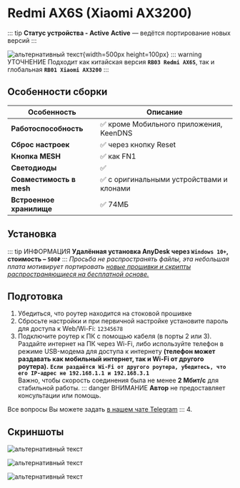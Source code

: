 # Redmi AX6S (Xiaomi AX3200) <Badge type="keenetic" text="4.1.7" />

::: tip **Статус устройства - Active**
**Active** — ведётся портирование новых версий
:::

![альтернативный текст](/assets/images/wiki/guides/ax6s/ax6s.png){width=500px height=100px}
::: warning УТОЧНЕНИЕ
Подходит как китайская версия **`RB03 Redmi AX6S`**, так и глобальная **`RB01 Xiaomi AX3200`**
:::

## Особенности сборки

| Особенность              | Описание                                  |
| ------------------------ | ----------------------------------------- |
| **Работоспособность**    | ✅ кроме Мобильного приложения, KeenDNS   |
| **Сброс настроек**       | ✅ через кнопку Reset                     |
| **Кнопка MESH**          | ✅ как FN1                                |
| **Светодиоды**           | ✅                                        |
| **Совместимость в mesh** | ✅ с оригинальными устройствами и клонами |
| **Встроенное хранилище** | ✅ 74МБ                                   |

## Установка

::: tip ИНФОРМАЦИЯ
**Удалённая установка AnyDesk через `Windows 10+`, стоимость – `500₽`**
:::
_Просьба не распространять файлы, эта небольшая плата мотивирует
портировать [новые прошивки и скрипты распространяющиеся на бесплатной основе.](https://t.me/keen_prt/4)_

## Подготовка

1. Убедиться, что роутер находится на стоковой прошивке
2. Сбросьте настройки и при первичной настройке установите пароль для доступа к Web/Wi-Fi: `12345678`
3. Подключите роутер к ПК с помощью кабеля (в порты 2 или 3). Раздайте интернет на ПК через Wi-Fi, либо используйте телефон в режиме USB-модема для доступа к интернету **(телефон может раздавать как мобильный интернет, так и Wi-Fi от другого роутера).**
**`Если раздаётся Wi-Fi от другого роутера, убедитесь, что его IP-адрес не 192.168.1.1 и 192.168.3.1`**<br>
Важно, чтобы скорость соединения была не менее **2 Мбит/с** для стабильной работы.
::: danger ВНИМАНИЕ
**Автор** не предоставляет консультации или помощь.

Все вопросы Вы можете задать [в нашем чате Telegram](https://t.me/keen_prt_chat)
:::
4. <popup text="Открыть последний шаг"></popup>

## Скриншоты

![альтернативный текст](/assets/images/wiki/guides/ax6s/1.png)

![альтернативный текст](/assets/images/wiki/guides/ax6s/2.png)

![альтернативный текст](/assets/images/wiki/guides/ax6s/3.png)
